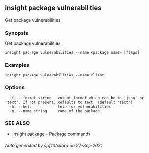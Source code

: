 ## insight package vulnerabilities

Get package vulnerabilities

### Synopsis

Get package vulnerabilities

```
insight package vulnerabilities --name <package name> [flags]
```

### Examples

```
insight package vulnerabilities --name client
```

### Options

```
  -f, --format string   output format which can be in 'json' or 'text'. If not present, defaults to text. (default "text")
  -h, --help            help for vulnerabilities
  -n, --name string     name of the package
```

### SEE ALSO

* [insight package](insight_package.md)	 - Package commands

###### Auto generated by spf13/cobra on 27-Sep-2021
